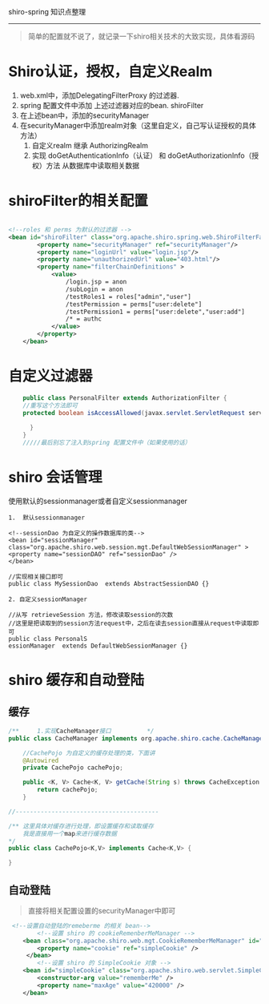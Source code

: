 ﻿shiro-spring 知识点整理

----------

> 简单的配置就不说了，就记录一下shiro相关技术的大致实现，具体看源码

# Shiro认证，授权，自定义Realm
 
 1. web.xml中，添加DelegatingFilterProxy 的过滤器.
 2. spring 配置文件中添加 上述过滤器对应的bean. shiroFilter
 3. 在上述bean中，添加的securityManager
 4. 在securityManager中添加realm对象（这里自定义，自己写认证授权的具体方法）
    1. 自定义realm 继承 AuthorizingRealm 
    2. 实现 doGetAuthenticationInfo（认证） 和 doGetAuthorizationInfo（授权）方法   从数据库中读取相关数据

# shiroFilter的相关配置
```xml

<!--roles 和 perms 为默认的过滤器 -->
<bean id="shiroFilter" class="org.apache.shiro.spring.web.ShiroFilterFactoryBean" >
        <property name="securityManager" ref="securityManager"/>
        <property name="loginUrl" value="login.jsp"/>
        <property name="unauthorizedUrl" value="403.html"/>
        <property name="filterChainDefinitions" >
            <value>
                /login.jsp = anon
                /subLogin = anon
                /testRoles1 = roles["admin","user"]
                /testPermission = perms["user:delete"]
                /testPermission1 = perms["user:delete","user:add"]
                /* = authc
            </value>
        </property>
    </bean>
```

# 自定义过滤器

```java
    public class PersonalFilter extends AuthorizationFilter { 
    //重写这个方法即可
    protected boolean isAccessAllowed(javax.servlet.ServletRequest servletRequest, javax.servlet.ServletResponse servletResponse, Object o) throws Exception {
      
      }
    }
    /////最后别忘了注入到spring 配置文件中（如果使用的话）
```

# shiro 会话管理
使用默认的sessionmanager或者自定义sessionmanager
    
    1.  默认sessionmanager
```
<!--sessionDao 为自定义的操作数据库的类-->
<bean id="sessionManager" class="org.apache.shiro.web.session.mgt.DefaultWebSessionManager" >
<property name="sessionDAO" ref="sessionDao" />
</bean>
```

```
//实现相关接口即可
public class MySessionDao  extends AbstractSessionDAO {}
```

    2. 自定义sessionManager
```
//从写 retrieveSession 方法，修改读取session的次数
//这里是把读取到的session方法request中，之后在读去session直接从request中读取即可
public class PersonalS
essionManager  extends DefaultWebSessionManager {}
```

# shiro 缓存和自动登陆

## 缓存
```java
/**     1.实现CacheManager接口          */
public class CacheManager implements org.apache.shiro.cache.CacheManager {

    //CachePojo 为自定义的缓存处理的类，下面讲
    @Autowired
    private CachePojo cachePojo;

    public <K, V> Cache<K, V> getCache(String s) throws CacheException {
        return cachePojo;
    }

//----------------------------------------

/** 这里具体对缓存进行处理，即设置缓存和读取缓存  
    我是直接用一个map来进行缓存数据
*/
public class CachePojo<K,V> implements Cache<K,V> {

}

```

## 自动登陆
> 直接将相关配置设置的securityManager中即可
```xml
 <!--设置自动登陆的remeberme 的相关 bean-->
        <!--设置 shiro 的 cookieRemenberMeManager -->
    <bean class="org.apache.shiro.web.mgt.CookieRememberMeManager" id="rememberMeManager" >
        <property name="cookie" ref="simpleCookie" />
     </bean>
        <!--设置 shiro 的 SimpleCookie 对象 -->
    <bean id="simpleCookie" class="org.apache.shiro.web.servlet.SimpleCookie" >
        <constructor-arg value="rememberMe" />
        <property name="maxAge" value="420000" />
    </bean>
```